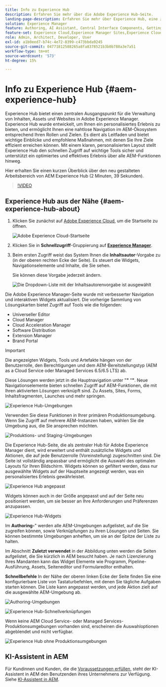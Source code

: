 ```yaml
---
title: Info zu Experience Hub
description: Erfahren Sie mehr über die Adobe Experience Hub-Seite.
landing-page-description: Erfahren Sie mehr über Experience Hub, eine zentrale Anlaufstelle für den Zugriff auf alle Funktionen von AEM.
solution: Experience Manager
feature: Authoring, AI Assistant, Central Interface Components, Getting Started, Onboarding, Programs, Workflows
feature-set: Experience Cloud,Experience Manager Sites,Experience Cloud Services
role: Admin, Architect, Developer, User
exl-id: a1b0eed7-b74c-4e72-8399-c473bbda9245
source-git-commit: 04771812588265a8fa8378521b3b0b788a3e7a51
workflow-type: tm+mt
source-wordcount: '573'
ht-degree: 15%

---
```


# Info zu Experience Hub {#aem-experience-hub}

Experience Hub bietet einen zentralen Ausgangspunkt für die Verwaltung von Inhalten, Assets und Websites in Adobe Experience Manager. Experience Hub wurde entwickelt, um Ihnen ein personalisiertes Erlebnis zu bieten, und ermöglicht Ihnen eine nahtlose Navigation im AEM-Ökosystem entsprechend Ihren Rollen und Zielen. Es dient als Leitfaden und bietet wichtige Einblicke und empfohlene Maßnahmen, mit denen Sie Ihre Ziele effizient erreichen können. Mit einem klaren, personalisierten Layout stellt Experience Hub den schnellen Zugriff auf wichtige Tools sicher und unterstützt ein optimiertes und effektives Erlebnis über alle AEM-Funktionen hinweg.

Hier erhalten Sie einen kurzen Überblick über den neu gestalteten Arbeitsbereich von AEM Experience Hub (2 Minuten, 39 Sekunden).

>[!VIDEO](https://video.tv.adobe.com/v/3475201/?learn=on&enablevpops&captions=ger)

<!--
Available as a private beta, Experience Hub offers an optimized experience focused on improving workflows, prioritizing goals, and delivering results. Opting in lets you influence Experience Hub's development by providing feedback that helps shape its future and enhances its value for the entire AEM community. -->

## Experience Hub aus der Nähe {#aem-experience-hub-about}

1. Klicken Sie zunächst auf [Adobe Experience Cloud](https://experience.adobe.com/#/@foundationinternal/home), um die Startseite zu öffnen.

   ![Adobe Experience Cloud-Startseite](/help/implementing/cloud-manager/assets/experience-cloud-experiencemanager.png)

1. Klicken Sie in **Schnellzugriff**-Gruppierung auf [**Experience Manager**](https://experience.adobe.com).
1. Beim ersten Zugriff weist das System Ihnen die **Inhaltsautor**-Vorgabe zu (in der oberen rechten Ecke der Seite). Es steuert die Widgets, Navigationselemente und Inhalte, die Sie sehen.

   Sie können diese Vorgabe jederzeit ändern.

   ![Die Dropdown-Liste mit der Inhaltsautorenvorgabe ist ausgewählt](/help/implementing/cloud-manager/assets/experience-hub-role-selection.png)

Die Adobe Experience Manager-Seite wurde mit verbesserter Navigation und interaktiven Widgets aktualisiert. Die vorherige Sammlung von Lösungskarten bietet Zugriff auf Tools wie die folgenden:

* Universeller Editor
* Cloud Manager
* Cloud Acceleration Manager
* Software Distribution
* Extension Manager
* Brand Portal

>[!IMPORTANT]
>
>Die angezeigten Widgets, Tools und Artefakte hängen von der Benutzerrolle, den Berechtigungen und dem AEM-Bereitstellungstyp (AEM as a Cloud Service oder Managed Services 6.5/6.5 LTS) ab.

Diese Lösungen werden jetzt in die Hauptnavigation unter &quot;**&quot;** &quot;**&quot;**. Neue Navigationselemente bieten schnellen Zugriff auf AEM-Funktionen, die mit Ihren aktivierten Lösungen verknüpft sind. Zu Assets, Sites, Forms, Inhaltsfragmenten, Launches und mehr springen.

![Experience Hub-Umgebungen](/help/implementing/cloud-manager/assets/experience-hub-author-environments.png)

Verwenden Sie diese Funktionen in Ihrer primären Produktionsumgebung. Wenn Sie Zugriff auf mehrere AEM-Instanzen haben, wählen Sie die Umgebung aus, die Sie ansprechen möchten.

![Produktions- und Staging-Umgebungen](/help/implementing/cloud-manager/assets/experience-hub-prod-stage.png)

Die Experience Hub-Seite, die als zentraler Hub für Adobe Experience Manager dient, wird erweitert und enthält zusätzliche Widgets und Aktionen, die auf jede Benutzerrolle (Voreinstellung) zugeschnitten sind. Die Seite ist vollständig anpassbar und ermöglicht die Auswahl des optimalen Layouts für Ihren Bildschirm. Widgets können so gefiltert werden, dass nur ausgewählte Widgets auf der Hauptseite angezeigt werden, was ein personalisiertes Erlebnis gewährleistet.

![Experience Hub angepasst](/help/implementing/cloud-manager/assets/experience-hub-custom.png)

Widgets können auch in der Größe angepasst und auf der Seite neu positioniert werden, um sie besser an Ihre Anforderungen und Präferenzen anzupassen.

![Experience Hub-Widgets](/help/implementing/cloud-manager/assets/experience-hub-widgets.png)

Im **Authoring-**&quot; werden alle AEM-Umgebungen aufgelistet, auf die Sie zugreifen können, sowie Verknüpfungen zu ihren Lösungen und Seiten. Sie können bestimmte Umgebungen anheften, um sie an der Spitze der Liste zu halten.

Im Abschnitt **Zuletzt verwendet** in der Abbildung unten werden die Seiten aufgelistet, die Sie kürzlich in AEM besucht haben. Je nach Lizenzierung Ihres Mandanten kann das Widget Elemente wie Programm, Pipeline-Ausführung, Assets, Seiteneditor und Formulareditor enthalten.

**Schnellbefehle** In der Nähe der oberen linken Ecke der Seite finden Sie eine konfigurierbare Liste von Tastaturbefehlen, mit denen Sie tägliche Aufgaben starten können. Die Liste kann angepasst werden, und jede Aktion zielt auf die ausgewählte AEM-Umgebung ab.

![Authoring-Umgebungen](/help/implementing/cloud-manager/assets/experience-hub-recents.png)

![Experience Hub-Schnellverknüpfungen](/help/implementing/cloud-manager/assets/experience-hub-quick-shortcuts.png)

Wenn keine AEM Cloud Service- oder Managed Services-Produktionsumgebungen vorhanden sind, erscheinen die Auswahloptionen abgeblendet und nicht verfügbar.

![Experience Hub ohne Produktionsumgebungen](/help/implementing/cloud-manager/assets/experience-hub-no-prod-environs.png)

## KI-Assistent in AEM

Für Kundinnen und Kunden, die die [Voraussetzungen erfüllen](/help/implementing/cloud-manager/ai-assistant-in-aem.md#get-access), steht der KI-Assistent in AEM den Benutzenden ihres Unternehmens zur Verfügung. Siehe [KI-Assistent in AEM](/help/implementing/cloud-manager/ai-assistant-in-aem.md).

